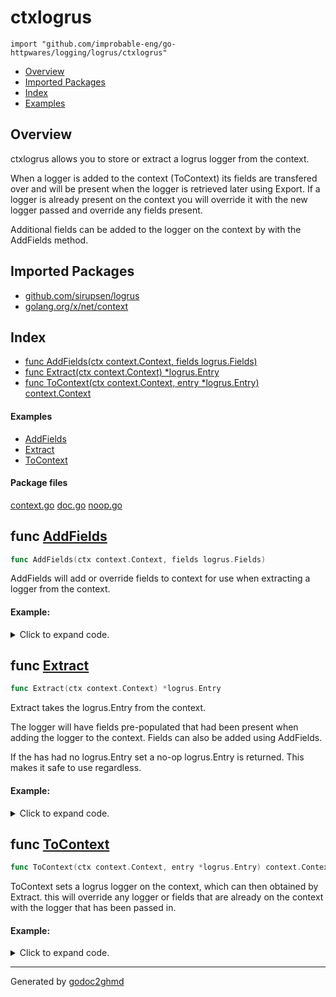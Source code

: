 # ctxlogrus
`import "github.com/improbable-eng/go-httpwares/logging/logrus/ctxlogrus"`

* [Overview](#pkg-overview)
* [Imported Packages](#pkg-imports)
* [Index](#pkg-index)
* [Examples](#pkg-examples)

## <a name="pkg-overview">Overview</a>
ctxlogrus allows you to store or extract a logrus logger from the context.

When a logger is added to the context (ToContext) its fields are transfered over and will be present when the logger
is retrieved later using Export.
If a logger is already present on the context you will override it with the new logger passed and override any fields
present.

Additional fields can be added to the logger on the context by with the AddFields method.

## <a name="pkg-imports">Imported Packages</a>

- [github.com/sirupsen/logrus](https://godoc.org/github.com/sirupsen/logrus)
- [golang.org/x/net/context](https://godoc.org/golang.org/x/net/context)

## <a name="pkg-index">Index</a>
* [func AddFields(ctx context.Context, fields logrus.Fields)](#AddFields)
* [func Extract(ctx context.Context) \*logrus.Entry](#Extract)
* [func ToContext(ctx context.Context, entry \*logrus.Entry) context.Context](#ToContext)

#### <a name="pkg-examples">Examples</a>
* [AddFields](#example_AddFields)
* [Extract](#example_Extract)
* [ToContext](#example_ToContext)

#### <a name="pkg-files">Package files</a>
[context.go](./context.go) [doc.go](./doc.go) [noop.go](./noop.go) 

## <a name="AddFields">func</a> [AddFields](./context.go#L40)
``` go
func AddFields(ctx context.Context, fields logrus.Fields)
```
AddFields will add or override fields to context for use when extracting a logger from the context.

#### Example:

<details>
<summary>Click to expand code.</summary>

```go
ctx := context.Background()
ctx = ctxlogrus.ToContext(ctx, logrus.WithFields(logrus.Fields{"foo": "bar"}))
ctxlogrus.AddFields(ctx, logrus.Fields{"num": 42})
```

</details>

## <a name="Extract">func</a> [Extract](./context.go#L25)
``` go
func Extract(ctx context.Context) *logrus.Entry
```
Extract takes the logrus.Entry from the context.

The logger will have fields pre-populated that had been present when adding the logger to the context. Fields can
also be added using AddFields.

If the has had no logrus.Entry set a no-op logrus.Entry is returned. This makes it safe to use regardless.

#### Example:

<details>
<summary>Click to expand code.</summary>

```go
ctx := context.Background()
entry := ctxlogrus.Extract(ctx)
entry.Info("logging")
```

</details>

## <a name="ToContext">func</a> [ToContext](./context.go#L53)
``` go
func ToContext(ctx context.Context, entry *logrus.Entry) context.Context
```
ToContext sets a logrus logger on the context, which can then obtained by Extract.
this will override any logger or fields that are already on the context with the
logger that has been passed in.

#### Example:

<details>
<summary>Click to expand code.</summary>

```go
ctx := context.Background()
ctx = ctxlogrus.ToContext(ctx, logrus.WithFields(logrus.Fields{"foo": "bar"}))
```

</details>

- - -
Generated by [godoc2ghmd](https://github.com/GandalfUK/godoc2ghmd)